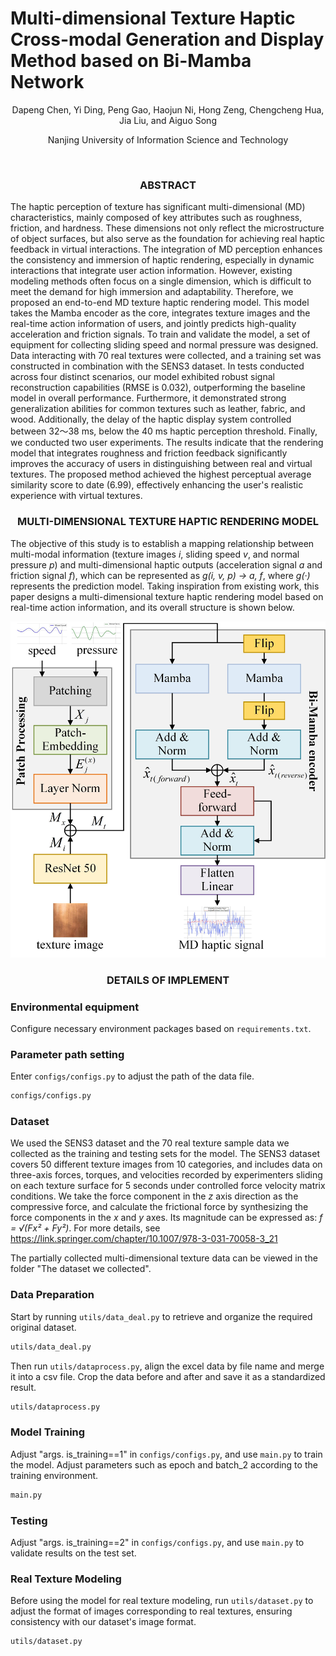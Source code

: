 # Multi-dimensional Texture Haptic Cross-modal Generation and Display Method based on Bi-Mamba Network

<p align="center">
Dapeng Chen, Yi Ding, Peng Gao, Haojun Ni, Hong Zeng, Chengcheng Hua, Jia Liu, and Aiguo Song 
</p>

<p align="center">
Nanjing University of Information Science and Technology  
</p>

<br/>

<h3 align="center">ABSTRACT</h3>

The haptic perception of texture has significant multi-dimensional (MD) characteristics, mainly composed of key attributes such as roughness, friction, and hardness. These dimensions not only reflect the microstructure of object surfaces, but also serve as the foundation for achieving real haptic feedback in virtual interactions. The integration of MD perception enhances the consistency and immersion of haptic rendering, especially in dynamic interactions that integrate user action information. However, existing modeling methods often focus on a single dimension, which is difficult to meet the demand for high immersion and adaptability. Therefore, we proposed an end-to-end MD texture haptic rendering model. This model takes the Mamba encoder as the core, integrates texture images and the real-time action information of users, and jointly predicts high-quality acceleration and friction signals. To train and validate the model, a set of equipment for collecting sliding speed and normal pressure was designed. Data interacting with 70 real textures were collected, and a training set was constructed in combination with the SENS3 dataset. In tests conducted across four distinct scenarios, our model exhibited robust signal reconstruction capabilities (RMSE is 0.032), outperforming the baseline model in overall performance. Furthermore, it demonstrated strong generalization abilities for common textures such as leather, fabric, and wood. Additionally, the delay of the haptic display system controlled between 32～38 ms, below the 40 ms haptic perception threshold. Finally, we conducted two user experiments. The results indicate that the rendering model that integrates roughness and friction feedback significantly improves the accuracy of users in distinguishing between real and virtual textures. The proposed method achieved the highest perceptual average similarity score to date (6.99), effectively enhancing the user's realistic experience with virtual textures.

<h3 align="center">MULTI-DIMENSIONAL TEXTURE HAPTIC RENDERING MODEL</h3>

The objective of this study is to establish a mapping relationship between multi-modal information (texture images *i*, sliding speed *v*, and normal pressure *p*) and multi-dimensional haptic outputs (acceleration signal *a* and friction signal *f*), which can be represented as *g(i, v, p) → a, f*, where *g(·)* represents the prediction model. Taking inspiration from existing work, this paper designs a multi-dimensional texture haptic rendering model based on real-time action information, and its overall structure is shown below.

<p align="center">
  <img src="fig1.jpg" alt="fig1" width="1000"/>
</p>

<h3 align="center">DETAILS OF IMPLEMENT</h3>

### Environmental equipment
Configure necessary environment packages based on `requirements.txt`.

### Parameter path setting
Enter `configs/configs.py` to adjust the path of the data file.
```bash
configs/configs.py
```

### Dataset
We used the SENS3 dataset and the 70 real texture sample data we collected as the training and testing sets for the model. The SENS3 dataset covers 50 different texture images from 10 categories, and includes data on three-axis forces, torques, and velocities recorded by experimenters sliding on each texture surface for 5 seconds under controlled force velocity matrix conditions. We take the force component in the *z* axis direction as the compressive force, and calculate the frictional force by synthesizing the force components in the *x* and *y* axes. Its magnitude can be expressed as: *f = √(Fx² + Fy²)*.
For more details, see https://link.springer.com/chapter/10.1007/978-3-031-70058-3_21


The partially collected multi-dimensional texture data can be viewed in the folder "The dataset we collected".

### Data Preparation
Start by running `utils/data_deal.py` to retrieve and organize the required original dataset.
```bash
utils/data_deal.py
```

Then run `utils/dataprocess.py`, align the excel data by file name and merge it into a csv file. Crop the data before and after and save it as a standardized result.
```bash
utils/dataprocess.py
```
### Model Training
Adjust "args. is_training==1" in `configs/configs.py`, and use `main.py` to train the model. Adjust parameters such as epoch and batch_2 according to the training environment.
```bash
main.py
```
### Testing
Adjust "args. is_training==2" in `configs/configs.py`, and use `main.py` to validate results on the test set.

### Real Texture Modeling
Before using the model for real texture modeling, run `utils/dataset.py` to adjust the format of images corresponding to real textures, ensuring consistency with our dataset's image format.
```bash
utils/dataset.py
```

